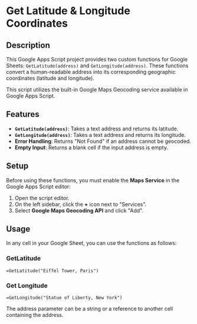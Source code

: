 # Get Latitude & Longitude Coordinates

## Description

This Google Apps Script project provides two custom functions for Google Sheets: `GetLatitude(address)` and `GetLongitude(address)`. These functions convert a human-readable address into its corresponding geographic coordinates (latitude and longitude).

This script utilizes the built-in Google Maps Geocoding service available in Google Apps Script\.

## Features

- **`GetLatitude(address)`**: Takes a text address and returns its latitude.
- **`GetLongitude(address)`**: Takes a text address and returns its longitude.
- **Error Handling**: Returns "Not Found" if an address cannot be geocoded.
- **Empty Input**: Returns a blank cell if the input address is empty.

## Setup

Before using these functions, you must enable the **Maps Service** in the Google Apps Script editor:
1.  Open the script editor.
2.  On the left sidebar, click the **+** icon next to "Services".
3.  Select **Google Maps Geocoding API** and click "Add".

## Usage

In any cell in your Google Sheet, you can use the functions as follows:

### GetLatitude
```excel
=GetLatitude("Eiffel Tower, Paris")
```

### Get Longitude
```excel
=GetLongitude("Statue of Liberty, New York")
```

The address parameter can be a string or a reference to another cell containing the address.
